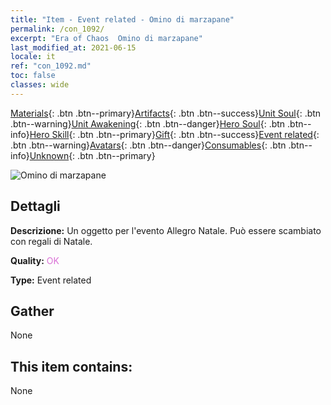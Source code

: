 ```yaml
---
title: "Item - Event related - Omino di marzapane"
permalink: /con_1092/
excerpt: "Era of Chaos  Omino di marzapane"
last_modified_at: 2021-06-15
locale: it
ref: "con_1092.md"
toc: false
classes: wide
---
```

 [Materials](/ItemsIT/){: .btn .btn--primary}[Artifacts](/ItemsIT/Artifacts/){: .btn .btn--success}[Unit Soul](/ItemsIT/UnitSoul/){: .btn .btn--warning}[Unit Awakening](/ItemsIT/UnitAwakening/){: .btn .btn--danger}[Hero Soul](/ItemsIT/HeroSoul/){: .btn .btn--info}[Hero Skill](/ItemsIT/HeroSkill/){: .btn .btn--primary}[Gift](/ItemsIT/Gift/){: .btn .btn--success}[Event related](/ItemsIT/Events/){: .btn .btn--warning}[Avatars](/ItemsIT/Avatars/){: .btn .btn--danger}[Consumables](/ItemsIT/Consumables/){: .btn .btn--info}[Unknown](/ItemsIT/Unknown/){: .btn .btn--primary}

 ![Omino di marzapane](/images/t/i_690018.png)

## Dettagli
 **Descrizione:** Un oggetto per l'evento Allegro Natale. Può essere scambiato con regali di Natale.

 **Quality:** <span style="color: #DA70D6">OK</span>

 **Type:** Event related

## Gather

  None

## This item contains:

  None


